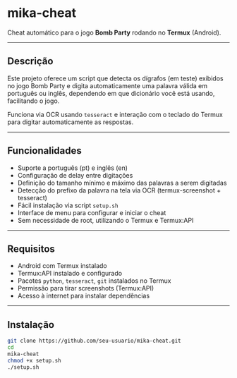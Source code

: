 # mika-cheat

Cheat automático para o jogo **Bomb Party** rodando no **Termux** (Android).

---

## Descrição

Este projeto oferece um script que detecta os dígrafos (em teste) exibidos no jogo Bomb Party e digita automaticamente uma palavra válida em português ou inglês, dependendo em que dicionário você está usando, facilitando o jogo.

Funciona via OCR usando `tesseract` e interação com o teclado do Termux para digitar automaticamente as respostas.

---

## Funcionalidades

- Suporte a português (pt) e inglês (en)
- Configuração de delay entre digitações
- Definição do tamanho mínimo e máximo das palavras a serem digitadas
- Detecção do prefixo da palavra na tela via OCR (termux-screenshot + tesseract)
- Fácil instalação via script `setup.sh`
- Interface de menu para configurar e iniciar o cheat
- Sem necessidade de root, utilizando o Termux e Termux:API

---

## Requisitos

- Android com Termux instalado
- Termux:API instalado e configurado
- Pacotes `python`, `tesseract`, `git` instalados no Termux
- Permissão para tirar screenshots (Termux:API)
- Acesso à internet para instalar dependências

---

## Instalação

```bash
git clone https://github.com/seu-usuario/mika-cheat.git
cd 
mika-cheat
chmod +x setup.sh
./setup.sh
